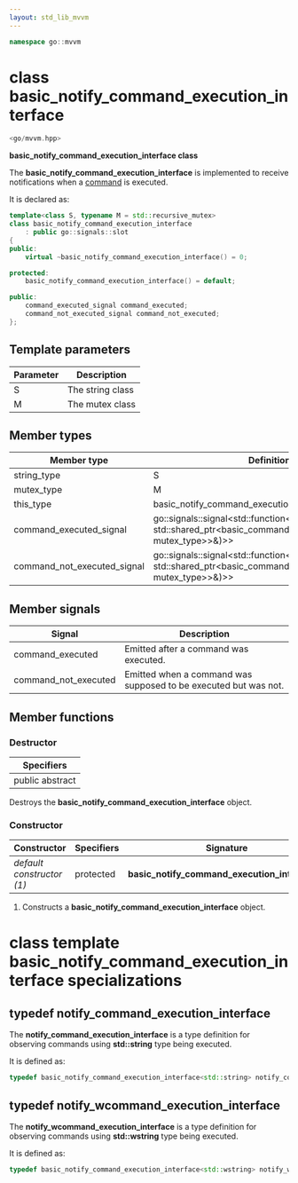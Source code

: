 ```yaml
---
layout: std_lib_mvvm
---
```


```c++
namespace go::mvvm
```

# class basic_notify_command_execution_interface

```c++
<go/mvvm.hpp>
```

**basic_notify_command_execution_interface class**

The **basic_notify_command_execution_interface** is implemented to receive notifications
when a [command](./class_template_basic_command_interface.html) is executed.

It is declared as:

```c++
template<class S, typename M = std::recursive_mutex>
class basic_notify_command_execution_interface
    : public go::signals::slot
{
public:
    virtual ~basic_notify_command_execution_interface() = 0;

protected:
    basic_notify_command_execution_interface() = default;

public:
    command_executed_signal command_executed;
    command_not_executed_signal command_not_executed;
};
```

## Template parameters

Parameter | Description
-|-
S | The string class
M | The mutex class

## Member types

Member type | Definition
-|-
string_type | S
mutex_type | M
this_type | basic_notify_command_execution_interface<S, M>
command_executed_signal | go\::signals\::signal<std\::function<void(const std\::shared_ptr<basic_command_interface<string_type, mutex_type>>&)>>
command_not_executed_signal | go\::signals\::signal<std\::function<void(const std\::shared_ptr<basic_command_interface<string_type, mutex_type>>&)>>

## Member signals

Signal | Description
-|-
command_executed | Emitted after a command was executed.
command_not_executed | Emitted when a command was supposed to be executed but was not.

## Member functions

### Destructor

Specifiers |
-|
public abstract |

Destroys the **basic_notify_command_execution_interface** object.

### Constructor

Constructor | Specifiers | Signature
-|-|-
*default constructor (1)* | protected | **basic_notify_command_execution_interface**()

1. Constructs a **basic_notify_command_execution_interface** object.

# class template basic_notify_command_execution_interface specializations

## typedef notify_command_execution_interface

The **notify_command_execution_interface** is a type definition for observing commands
using **std::string** type being executed.

It is defined as:

```c++
typedef basic_notify_command_execution_interface<std::string> notify_command_execution_interface;
```

## typedef notify_wcommand_execution_interface

The **notify_wcommand_execution_interface** is a type definition for observing commands
using **std::wstring** type being executed.

It is defined as:

```c++
typedef basic_notify_command_execution_interface<std::wstring> notify_wcommand_execution_interface;
```
